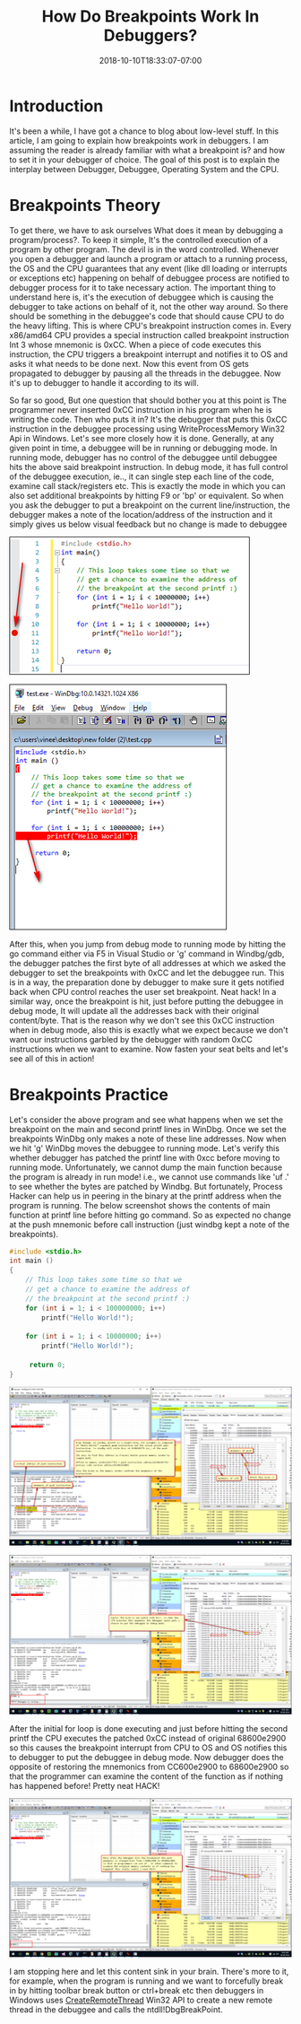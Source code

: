 ﻿---
title: "How Do Breakpoints Work In Debuggers?"
date: 2018-10-10T18:33:07-07:00
toc: true
---

# Introduction

It's been a while, I have got a chance to blog about low-level stuff. In this
article, I am going to explain how breakpoints work in debuggers. I am assuming
the reader is already familiar with what a breakpoint is? and how to set it in
your debugger of choice. The goal of this post is to explain the interplay
between Debugger, Debuggee, Operating System and the CPU.

# Breakpoints Theory

To get there, we have to ask ourselves  What does it mean by debugging a
program/process?. To keep it simple, It's the controlled execution of a program
by other program. The devil is in the word controlled. Whenever you open a
debugger and launch a program or attach to a running process, the OS and the CPU
guarantees that any event (like dll loading or interrupts or exceptions etc)
happening on behalf of debuggee process are notified to debugger process for it
to take necessary action. The important thing to understand here is, it's the
execution of debuggee which is causing the debugger to take actions on behalf of
it, not the other way around.  So there should be something in the debuggee's
code that should cause CPU to do the heavy lifting.  This is where CPU's
breakpoint instruction comes in. Every x86/amd64 CPU provides a special
instruction called breakpoint instruction Int 3 whose mnemonic is 0xCC. When a
piece of code executes this instruction, the CPU triggers a breakpoint interrupt
and notifies it to OS and asks it what needs to be done next. Now this event
from OS gets propagated to debugger by pausing all the threads in the debuggee.
Now it's up to debugger to handle it according to its will.

So far so good, But one question that should bother you at this point is The
programmer never inserted 0xCC instruction in his program when he is writing the
code. Then who puts it in? It's the debugger that puts this 0xCC instruction in
the debuggee processing using WriteProcessMemory Win32 Api in Windows. Let's see
more closely how it is done. Generally, at any given point in time, a debuggee
will be in running or debugging mode. In running mode, debugger has no control
of the debuggee until debuggee hits the above said breakpoint instruction. In
debug mode, it has full control of the debuggee execution, ie.., it can single
step each line of the code, examine call stack/registers etc. This is exactly
the mode in which you can also set additional breakpoints by hitting F9 or 'bp'
or equivalent. So when you ask the debugger to put a breakpoint on the current
line/instruction, the debugger makes  a note of the location/address of the
instruction and it simply gives us below visual feedback but no change is made
to debuggee

![Breakpoints in debuggers](1.Breakpoints-in-Debuggers.png)

![Breakpoints in debuggers](2.Breakpoints-in-Debuggers.png)

After this, when you jump from debug mode to running mode by hitting the go
command either via F5 in Visual Studio or 'g' command in Windbg/gdb, the
debugger patches the first byte of all addresses at which we asked the
debugger to set the breakpoints with 0xCC and let the debuggee run. This is
in a way, the preparation done by debugger to make sure it gets notified
back when CPU control reaches the user set breakpoint. Neat hack! In a
similar way, once the breakpoint is hit, just before putting the debuggee in
debug mode, It will update all the addresses back with their original
content/byte. That is the reason why we don't see this 0xCC instruction when
in debug mode, also this is exactly what we expect because we don't want our
instructions garbled by the debugger with random 0xCC instructions when we
want to examine. Now fasten your seat belts and let's see all of this in
action!

# Breakpoints Practice

Let's consider the above program and see what happens when we set the
breakpoint on the main and second printf lines in WinDbg. Once we set the
breakpoints WinDbg only makes a note of these line addresses. Now when we
hit 'g' WinDbg moves the debuggee to running mode. Let's verify this whether
debugger has patched the printf line with 0xcc before moving to running
mode. Unfortunately, we cannot dump the main function because the program is
already in run mode! i.e., we cannot use commands like 'uf .'  to see
whether the bytes are patched by Windbg. But fortunately, Process Hacker can
help us in peering in the binary at the printf address when the program is
running.  The below screenshot shows the contents of main function at printf
line before hitting go command. So as expected no change at the push
mnemonic before call instruction (just windbg kept a note of the
breakpoints).
```C
#include <stdio.h>
int main ()
{
    // This loop takes some time so that we
    // get a chance to examine the address of
    // the breakpoint at the second printf :)
    for (int i = 1; i < 100000000; i++)
        printf("Hello World!");

    for (int i = 1; i < 10000000; i++)
        printf("Hello World!");

     return 0;
}
```
![Breakpoints in debuggers](3.Breakpoints-in-Debuggers.png)

![Breakpoints in debuggers](4.Breakpoints-in-Debuggers.png)

After the initial for loop is done executing  and just before hitting the second
printf the CPU executes the patched 0xCC instead of original 68600e2900 so this
causes the breakpoint interrupt from CPU to OS and OS notifies this to debugger
to put the debuggee in debug mode. Now debugger does the opposite of restoring
the mnemonics from CC600e2900 to 68600e2900 so that the programmer can examine
the content of the function as if nothing has happened before! Pretty neat HACK!

![Breakpoints in debuggers](5.Breakpoints-in-Debuggers.png)

I am stopping here and let this content sink in your brain. There's more to it,
for example, when the program is running and we want to forcefully break in by
hitting toolbar break button or ctrl+break etc then debuggers in Windows uses
[CreateRemoteThread](https://msdn.microsoft.com/en-us/library/windows/desktop/ms682437(v=vs.85).aspx) Win32 API to create a new remote thread in the debuggee and calls the
ntdll!DbgBreakPoint.

